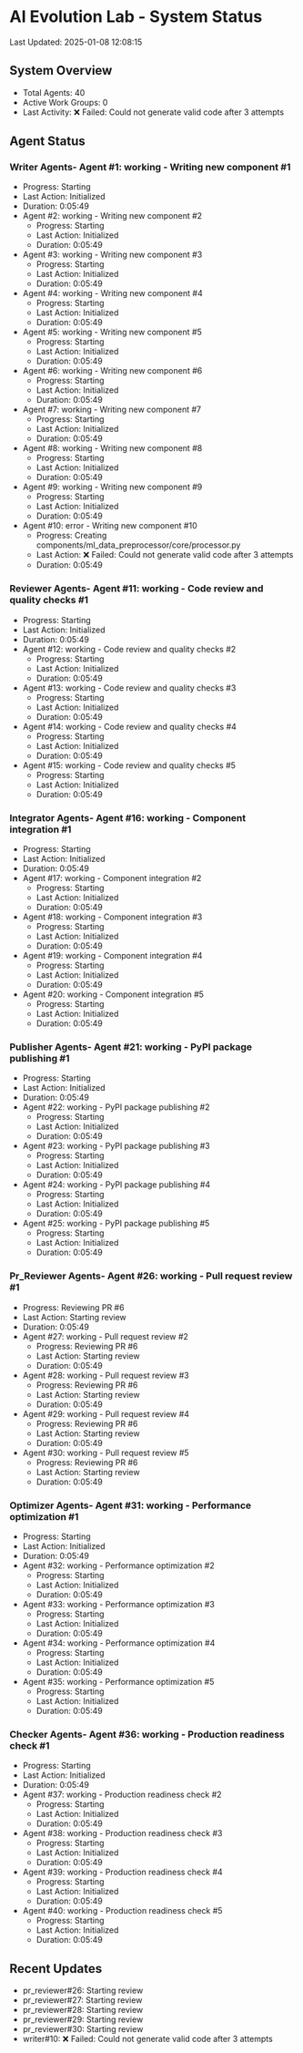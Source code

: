 # AI Evolution Lab - System Status
Last Updated: 2025-01-08 12:08:15

## System Overview
- Total Agents: 40
- Active Work Groups: 0
- Last Activity: ❌ Failed: Could not generate valid code after 3 attempts

## Agent Status

### Writer Agents- Agent #1: working - Writing new component #1
  - Progress: Starting
  - Last Action: Initialized
  - Duration: 0:05:49
- Agent #2: working - Writing new component #2
  - Progress: Starting
  - Last Action: Initialized
  - Duration: 0:05:49
- Agent #3: working - Writing new component #3
  - Progress: Starting
  - Last Action: Initialized
  - Duration: 0:05:49
- Agent #4: working - Writing new component #4
  - Progress: Starting
  - Last Action: Initialized
  - Duration: 0:05:49
- Agent #5: working - Writing new component #5
  - Progress: Starting
  - Last Action: Initialized
  - Duration: 0:05:49
- Agent #6: working - Writing new component #6
  - Progress: Starting
  - Last Action: Initialized
  - Duration: 0:05:49
- Agent #7: working - Writing new component #7
  - Progress: Starting
  - Last Action: Initialized
  - Duration: 0:05:49
- Agent #8: working - Writing new component #8
  - Progress: Starting
  - Last Action: Initialized
  - Duration: 0:05:49
- Agent #9: working - Writing new component #9
  - Progress: Starting
  - Last Action: Initialized
  - Duration: 0:05:49
- Agent #10: error - Writing new component #10
  - Progress: Creating components/ml_data_preprocessor/core/processor.py
  - Last Action: ❌ Failed: Could not generate valid code after 3 attempts
  - Duration: 0:05:49

### Reviewer Agents- Agent #11: working - Code review and quality checks #1
  - Progress: Starting
  - Last Action: Initialized
  - Duration: 0:05:49
- Agent #12: working - Code review and quality checks #2
  - Progress: Starting
  - Last Action: Initialized
  - Duration: 0:05:49
- Agent #13: working - Code review and quality checks #3
  - Progress: Starting
  - Last Action: Initialized
  - Duration: 0:05:49
- Agent #14: working - Code review and quality checks #4
  - Progress: Starting
  - Last Action: Initialized
  - Duration: 0:05:49
- Agent #15: working - Code review and quality checks #5
  - Progress: Starting
  - Last Action: Initialized
  - Duration: 0:05:49

### Integrator Agents- Agent #16: working - Component integration #1
  - Progress: Starting
  - Last Action: Initialized
  - Duration: 0:05:49
- Agent #17: working - Component integration #2
  - Progress: Starting
  - Last Action: Initialized
  - Duration: 0:05:49
- Agent #18: working - Component integration #3
  - Progress: Starting
  - Last Action: Initialized
  - Duration: 0:05:49
- Agent #19: working - Component integration #4
  - Progress: Starting
  - Last Action: Initialized
  - Duration: 0:05:49
- Agent #20: working - Component integration #5
  - Progress: Starting
  - Last Action: Initialized
  - Duration: 0:05:49

### Publisher Agents- Agent #21: working - PyPI package publishing #1
  - Progress: Starting
  - Last Action: Initialized
  - Duration: 0:05:49
- Agent #22: working - PyPI package publishing #2
  - Progress: Starting
  - Last Action: Initialized
  - Duration: 0:05:49
- Agent #23: working - PyPI package publishing #3
  - Progress: Starting
  - Last Action: Initialized
  - Duration: 0:05:49
- Agent #24: working - PyPI package publishing #4
  - Progress: Starting
  - Last Action: Initialized
  - Duration: 0:05:49
- Agent #25: working - PyPI package publishing #5
  - Progress: Starting
  - Last Action: Initialized
  - Duration: 0:05:49

### Pr_Reviewer Agents- Agent #26: working - Pull request review #1
  - Progress: Reviewing PR #6
  - Last Action: Starting review
  - Duration: 0:05:49
- Agent #27: working - Pull request review #2
  - Progress: Reviewing PR #6
  - Last Action: Starting review
  - Duration: 0:05:49
- Agent #28: working - Pull request review #3
  - Progress: Reviewing PR #6
  - Last Action: Starting review
  - Duration: 0:05:49
- Agent #29: working - Pull request review #4
  - Progress: Reviewing PR #6
  - Last Action: Starting review
  - Duration: 0:05:49
- Agent #30: working - Pull request review #5
  - Progress: Reviewing PR #6
  - Last Action: Starting review
  - Duration: 0:05:49

### Optimizer Agents- Agent #31: working - Performance optimization #1
  - Progress: Starting
  - Last Action: Initialized
  - Duration: 0:05:49
- Agent #32: working - Performance optimization #2
  - Progress: Starting
  - Last Action: Initialized
  - Duration: 0:05:49
- Agent #33: working - Performance optimization #3
  - Progress: Starting
  - Last Action: Initialized
  - Duration: 0:05:49
- Agent #34: working - Performance optimization #4
  - Progress: Starting
  - Last Action: Initialized
  - Duration: 0:05:49
- Agent #35: working - Performance optimization #5
  - Progress: Starting
  - Last Action: Initialized
  - Duration: 0:05:49

### Checker Agents- Agent #36: working - Production readiness check #1
  - Progress: Starting
  - Last Action: Initialized
  - Duration: 0:05:49
- Agent #37: working - Production readiness check #2
  - Progress: Starting
  - Last Action: Initialized
  - Duration: 0:05:49
- Agent #38: working - Production readiness check #3
  - Progress: Starting
  - Last Action: Initialized
  - Duration: 0:05:49
- Agent #39: working - Production readiness check #4
  - Progress: Starting
  - Last Action: Initialized
  - Duration: 0:05:49
- Agent #40: working - Production readiness check #5
  - Progress: Starting
  - Last Action: Initialized
  - Duration: 0:05:49


## Recent Updates
- pr_reviewer#26: Starting review
- pr_reviewer#27: Starting review
- pr_reviewer#28: Starting review
- pr_reviewer#29: Starting review
- pr_reviewer#30: Starting review
- writer#10: ❌ Failed: Could not generate valid code after 3 attempts

